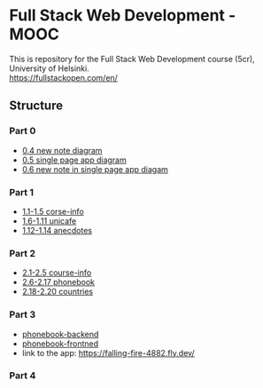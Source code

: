 # Full Stack Web Development - MOOC
This is repository for the Full Stack Web Development course (5cr), University of Helsinki. <br/>
https://fullstackopen.com/en/ 

## Structure
### Part 0
- [0.4 new note diagram](/part0/0.4_new-note-diagram.md)
- [0.5 single page app diagram](/part0/0.5_single-page-app-diagram.md)
- [0.6 new note in single page app diagam](/part0/0.6_new-note-in-single-page-app-diagram.md)
### Part 1
- [1.1-1.5 corse-info](/part1/course-info)
- [1.6-1.11 unicafe](/part1/unicafe)
- [1.12-1.14 anecdotes](/part1/anecdotes)
### Part 2
- [2.1-2.5 course-info](/part2/course-info2)
- [2.6-2.17 phonebook](/part2/phonebook)
- [2.18-2.20 countries](/part2/countries)
### Part 3
- [phonebook-backend](/part3/phonebook-backend/)
- [phonebook-frontned](/part3/phonebook-frontend/)
- link to the app: https://falling-fire-4882.fly.dev/
### Part 4
